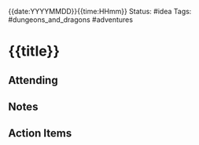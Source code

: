 {{date:YYYYMMDD}}{{time:HHmm}}
Status: #idea
Tags: #dungeons_and_dragons #adventures 

# {{title}}

## Attending


## Notes


## Action Items



